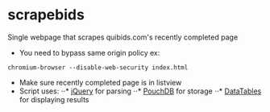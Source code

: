scrapebids
==========

Single webpage that scrapes quibids.com's recently completed page

* You need to bypass same origin policy ex:
```
chromium-browser --disable-web-security index.html
```
* Make sure recently completed page is in listview
* Script uses:
⋅⋅* [jQuery](http://jquery.com/) for parsing
⋅⋅* [PouchDB](http://pouchdb.com/) for storage
⋅⋅* [DataTables](http://www.datatables.net/) for displaying results
